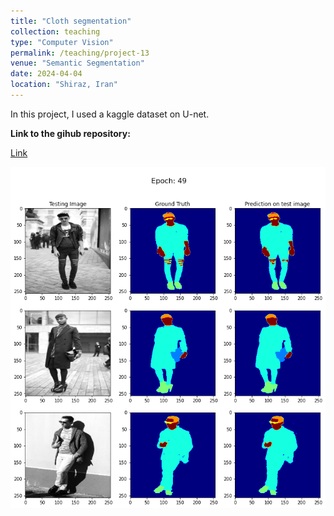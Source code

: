 ```yaml
---
title: "Cloth segmentation"
collection: teaching
type: "Computer Vision"
permalink: /teaching/project-13
venue: "Semantic Segmentation"
date: 2024-04-04
location: "Shiraz, Iran"
---
```


In this project, I used a kaggle dataset on U-net.


**Link to the gihub repository:**

[Link](https://github.com/PouyaSonej/ClothSegmentation_U-net.git)

![image](/images/Project13.png)
